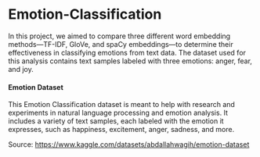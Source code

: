# Emotion-Classification
In this project, we aimed to compare three different word embedding methods—TF-IDF, GloVe, and spaCy embeddings—to determine their effectiveness in classifying emotions from text data. The dataset used for this analysis contains text samples labeled with three emotions: anger, fear, and joy.

#### Emotion Dataset

This Emotion Classification dataset is meant to help with research and experiments in natural language processing and emotion analysis. It includes a variety of text samples, each labeled with the emotion it expresses, such as happiness, excitement, anger, sadness, and more.

Source: https://www.kaggle.com/datasets/abdallahwagih/emotion-dataset   
